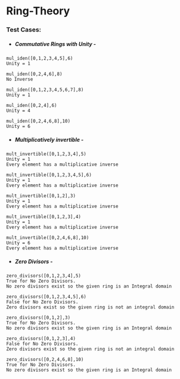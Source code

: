 # Ring-Theory



### Test Cases: 

- ##### Commutative Rings with Unity - 
```
mul_iden([0,1,2,3,4,5],6)
Unity = 1
```
```
mul_iden([0,2,4,6],8)
No Inverse
```

```
mul_iden([0,1,2,3,4,5,6,7],8)
Unity = 1
```

```
mul_iden([0,2,4],6)
Unity = 4
```

```
mul_iden([0,2,4,6,8],10)
Unity = 6
```

- ##### Multiplicatively invertible -


```
mult_invertible([0,1,2,3,4],5)
Unity = 1
Every element has a multiplicative inverse
```

```
mult_invertible([0,1,2,3,4,5],6)
Unity = 1
Every element has a multiplicative inverse
```

```
mult_invertible([0,1,2],3)
Unity = 1
Every element has a multiplicative inverse
```

```
mult_invertible([0,1,2,3],4)
Unity = 1
Every element has a multiplicative inverse
```

```
mult_invertible([0,2,4,6,8],10)
Unity = 6
Every element has a multiplicative inverse
```

- ##### Zero Divisors -

```
zero_divisors([0,1,2,3,4],5)
True for No Zero Divisors. 
No zero divisors exist so the given ring is an Integral domain
```

```
zero_divisors([0,1,2,3,4,5],6)
False for No Zero Divisors. 
Zero divisors exist so the given ring is not an integral domain
```

```
zero_divisors([0,1,2],3)
True for No Zero Divisors. 
No zero divisors exist so the given ring is an Integral domain
```

```
zero_divisors([0,1,2,3],4)
False for No Zero Divisors. 
Zero divisors exist so the given ring is not an integral domain
```

```
zero_divisors([0,2,4,6,8],10)
True for No Zero Divisors. 
No zero divisors exist so the given ring is an Integral domain
```
